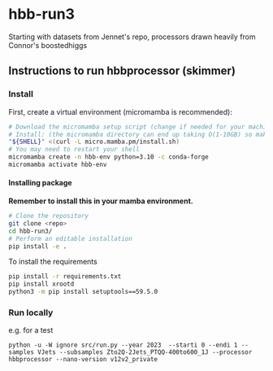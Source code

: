 # hbb-run3

Starting with datasets from Jennet's repo, processors drawn heavily from Connor's boostedhiggs

## Instructions to run hbbprocessor (skimmer)

### Install

First, create a virtual environment (micromamba is recommended):
```bash
# Download the micromamba setup script (change if needed for your machine https://mamba.readthedocs.io/en/latest/installation/micromamba-installation.html)
# Install: (the micromamba directory can end up taking O(1-10GB) so make sure the directory you're using allows that quota)
"${SHELL}" <(curl -L micro.mamba.pm/install.sh)
# You may need to restart your shell
micromamba create -n hbb-env python=3.10 -c conda-forge
micromamba activate hbb-env
```

#### Installing package
**Remember to install this in your mamba environment.**

```bash
# Clone the repository
git clone <repo>
cd hbb-run3/
# Perform an editable installation
pip install -e .
```

To install the requirements
```bash
pip install -r requirements.txt
pip install xrootd
python3 -m pip install setuptools==59.5.0
```

### Run locally

e.g. for a test
```
python -u -W ignore src/run.py --year 2023  --starti 0 --endi 1 --samples VJets --subsamples Zto2Q-2Jets_PTQQ-400to600_1J --processor hbbprocessor --nano-version v12v2_private
```

